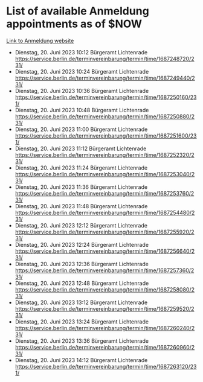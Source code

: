 # List of available Anmeldung appointments as of $NOW
[Link to Anmeldung website](https://service.berlin.de/terminvereinbarung/termin/tag.php?termin=1&anliegen[]=120686&dienstleisterlist=122210,122217,327316,122219,327312,122227,327314,122231,327346,122243,327348,122254,122252,329742,122260,329745,122262,329748,122271,327278,122273,327274,122277,327276,330436,122280,327294,122282,327290,122284,327292,122291,327270,122285,327266,122286,327264,122296,327268,150230,329760,122297,327286,122294,327284,122312,329763,122314,329775,122304,327330,122311,327334,122309,327332,317869,122281,327352,122279,329772,122283,122276,327324,122274,327326,122267,329766,122246,327318,122251,327320,122257,327322,122208,327298,122226,327300&herkunft=http%3A%2F%2Fservice.berlin.de%2Fdienstleistung%2F120686%2F)
- Dienstag, 20. Juni 2023 10:12 Bürgeramt Lichtenrade https://service.berlin.de/terminvereinbarung/termin/time/1687248720/231/
- Dienstag, 20. Juni 2023 10:24 Bürgeramt Lichtenrade https://service.berlin.de/terminvereinbarung/termin/time/1687249440/231/
- Dienstag, 20. Juni 2023 10:36 Bürgeramt Lichtenrade https://service.berlin.de/terminvereinbarung/termin/time/1687250160/231/
- Dienstag, 20. Juni 2023 10:48 Bürgeramt Lichtenrade https://service.berlin.de/terminvereinbarung/termin/time/1687250880/231/
- Dienstag, 20. Juni 2023 11:00 Bürgeramt Lichtenrade https://service.berlin.de/terminvereinbarung/termin/time/1687251600/231/
- Dienstag, 20. Juni 2023 11:12 Bürgeramt Lichtenrade https://service.berlin.de/terminvereinbarung/termin/time/1687252320/231/
- Dienstag, 20. Juni 2023 11:24 Bürgeramt Lichtenrade https://service.berlin.de/terminvereinbarung/termin/time/1687253040/231/
- Dienstag, 20. Juni 2023 11:36 Bürgeramt Lichtenrade https://service.berlin.de/terminvereinbarung/termin/time/1687253760/231/
- Dienstag, 20. Juni 2023 11:48 Bürgeramt Lichtenrade https://service.berlin.de/terminvereinbarung/termin/time/1687254480/231/
- Dienstag, 20. Juni 2023 12:12 Bürgeramt Lichtenrade https://service.berlin.de/terminvereinbarung/termin/time/1687255920/231/
- Dienstag, 20. Juni 2023 12:24 Bürgeramt Lichtenrade https://service.berlin.de/terminvereinbarung/termin/time/1687256640/231/
- Dienstag, 20. Juni 2023 12:36 Bürgeramt Lichtenrade https://service.berlin.de/terminvereinbarung/termin/time/1687257360/231/
- Dienstag, 20. Juni 2023 12:48 Bürgeramt Lichtenrade https://service.berlin.de/terminvereinbarung/termin/time/1687258080/231/
- Dienstag, 20. Juni 2023 13:12 Bürgeramt Lichtenrade https://service.berlin.de/terminvereinbarung/termin/time/1687259520/231/
- Dienstag, 20. Juni 2023 13:24 Bürgeramt Lichtenrade https://service.berlin.de/terminvereinbarung/termin/time/1687260240/231/
- Dienstag, 20. Juni 2023 13:36 Bürgeramt Lichtenrade https://service.berlin.de/terminvereinbarung/termin/time/1687260960/231/
- Dienstag, 20. Juni 2023 14:12 Bürgeramt Lichtenrade https://service.berlin.de/terminvereinbarung/termin/time/1687263120/231/
